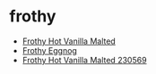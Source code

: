 # frothy

 * [Frothy Hot Vanilla Malted](../../index/f/frothy-hot-vanilla-malted-230569.json)
 * [Frothy Eggnog](../../index/f/frothy-eggnog.json)
 * [Frothy Hot Vanilla Malted 230569](../../index/f/frothy-hot-vanilla-malted-230569.json)
